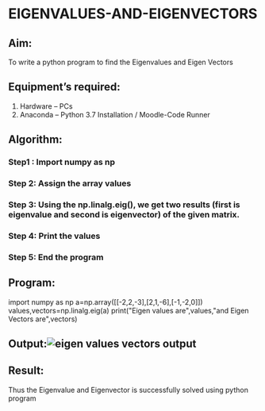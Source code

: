 # EIGENVALUES-AND-EIGENVECTORS
## Aim:
To write a python program to find the Eigenvalues and Eigen Vectors
## Equipment’s required:
1. 	Hardware – PCs
2. 	Anaconda – Python 3.7 Installation / Moodle-Code Runner
## Algorithm:
### Step1 : Import numpy as np
### Step 2: Assign the array values 
### Step 3: Using the np.linalg.eig(),  we get two results (first is eigenvalue and second is eigenvector) of the given matrix.
### Step 4: Print the values
### Step 5: End the program

## Program:
import numpy as np
a=np.array([[-2,2,-3],[2,1,-6],[-1,-2,0]])
values,vectors=np.linalg.eig(a)
print("Eigen values are",values,"and Eigen Vectors are",vectors)



## Output:![eigen values vectors output](https://user-images.githubusercontent.com/94219798/144704350-540b5a13-e556-439c-8058-8b08b85af724.PNG)

## Result:
Thus the Eigenvalue and Eigenvector is successfully solved using python program
